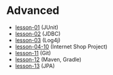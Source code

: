 # Advanced
* [lesson-01](https://github.com/Jozroker/Advanced/tree/lesson-01)  (JUnit)
* [lesson-02](https://github.com/Jozroker/Advanced/tree/lesson-02)  (JDBC)
* [lesson-03](https://github.com/Jozroker/Advanced/tree/lesson-03)  (Log4j)
* [lesson-04-10](https://github.com/Jozroker/Shop.git)  (Internet Shop Project)
* [lesson-11](https://github.com/Jozroker/Advanced/tree/lesson-11)  (Git)
* [lesson-12](https://github.com/Jozroker/Advanced/tree/lesson-12)  (Maven, Gradle)
* [lesson-13](https://github.com/Jozroker/Advanced/tree/lesson-13)  (JPA)
